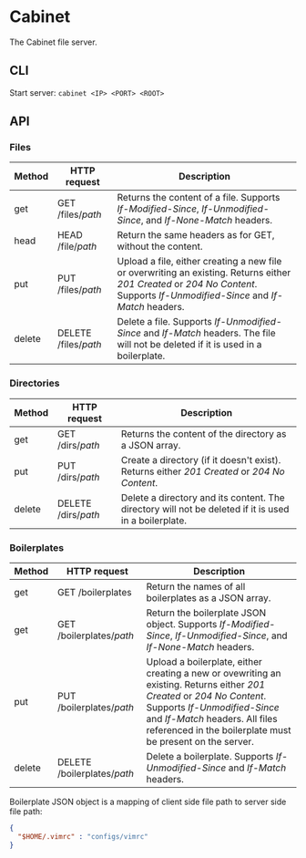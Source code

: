 Cabinet
=======

The Cabinet file server.

CLI
---

Start server: `cabinet <IP> <PORT> <ROOT>`

API
---

### Files

Method | HTTP request | Description
------ | ------------ | -----------
get | GET /files/*path* | Returns the content of a file. Supports *If-Modified-Since*, *If-Unmodified-Since*, and *If-None-Match* headers.
head | HEAD /file/*path* | Return the same headers as for GET, without the content.
put | PUT /files/*path* | Upload a file, either creating a new file or overwriting an existing. Returns either *201 Created* or *204 No Content*. Supports *If-Unmodified-Since* and *If-Match* headers.
delete | DELETE /files/*path* | Delete a file. Supports *If-Unmodified-Since* and *If-Match* headers. The file will not be deleted if it is used in a boilerplate.

### Directories

Method | HTTP request | Description
------ | ------------ | -----------
get | GET /dirs/*path* | Returns the content of the directory as a JSON array.
put | PUT /dirs/*path* | Create a directory (if it doesn't exist). Returns either *201 Created* or *204 No Content*.
delete | DELETE /dirs/*path* | Delete a directory and its content. The directory will not be deleted if it is used in a boilerplate.

### Boilerplates

Method | HTTP request | Description
------ | ------------ | -----------
get | GET /boilerplates | Return the names of all boilerplates as a JSON array.
get | GET /boilerplates/*path* | Return the boilerplate JSON object. Supports *If-Modified-Since*, *If-Unmodified-Since*, and *If-None-Match* headers.
put | PUT /boilerplates/*path* | Upload a boilerplate, either creating a new or ovewriting an existing. Returns either *201 Created* or *204 No Content*. Supports *If-Unmodified-Since* and *If-Match* headers. All files referenced in the boilerplate must be present on the server.
delete | DELETE /boilerplates/*path* | Delete a boilerplate. Supports *If-Unmodified-Since* and *If-Match* headers.

Boilerplate JSON object is a mapping of client side file path to server side file path:

```JSON
{
  "$HOME/.vimrc" : "configs/vimrc"
}
```
